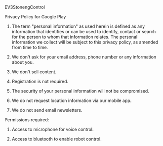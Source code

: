 
EV3StonengControl

Privacy Policy for Google Play
1. The term "personal information" as used herein is defined as any information that identifies or can be used to identify, contact or search for the person to whom that information relates. The personal information we collect will be subject to this privacy policy, as amended from time to time.

2. We don't ask for your email address, phone number or any information about you.

3. We don't sell content.

4. Registration is not required.

5. The security of your personal information will not be compromised.

6. We do not request location information via our mobile app.

7. We do not send email newsletters.

Permissions required:

1. Access to microphone for voice control.

2. Access to bluetooth to enable robot control.
